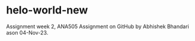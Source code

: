 # helo-world-new
Assignment week 2,
ANA505 Assignment on GitHub by Abhishek Bhandari ason 04-Nov-23.
